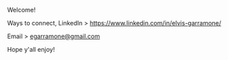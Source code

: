 Welcome! 

Ways to connect,
LinkedIn > https://www.linkedin.com/in/elvis-garramone/

Email > egarramone@gmail.com

Hope y'all enjoy!


